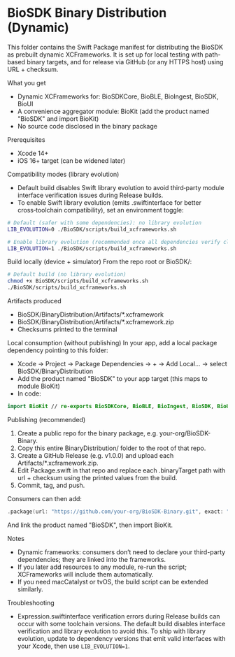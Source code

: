 # BioSDK Binary Distribution (Dynamic)

This folder contains the Swift Package manifest for distributing the BioSDK as prebuilt dynamic XCFrameworks. It is set up for local testing with path-based binary targets, and for release via GitHub (or any HTTPS host) using URL + checksum.

What you get
- Dynamic XCFrameworks for: BioSDKCore, BioBLE, BioIngest, BioSDK, BioUI
- A convenience aggregator module: BioKit (add the product named "BioSDK" and import BioKit)
- No source code disclosed in the binary package

Prerequisites
- Xcode 14+
- iOS 16+ target (can be widened later)

Compatibility modes (library evolution)
- Default build disables Swift library evolution to avoid third‑party module interface verification issues during Release builds.
- To enable Swift library evolution (emits .swiftinterface for better cross‑toolchain compatibility), set an environment toggle:

```bash
# Default (safer with some dependencies): no library evolution
LIB_EVOLUTION=0 ./BioSDK/scripts/build_xcframeworks.sh

# Enable library evolution (recommended once all dependencies verify cleanly)
LIB_EVOLUTION=1 ./BioSDK/scripts/build_xcframeworks.sh
```

Build locally (device + simulator)
From the repo root or BioSDK/:

```bash
# Default build (no library evolution)
chmod +x BioSDK/scripts/build_xcframeworks.sh
./BioSDK/scripts/build_xcframeworks.sh
```

Artifacts produced
- BioSDK/BinaryDistribution/Artifacts/*.xcframework
- BioSDK/BinaryDistribution/Artifacts/*.xcframework.zip
- Checksums printed to the terminal

Local consumption (without publishing)
In your app, add a local package dependency pointing to this folder:
- Xcode → Project → Package Dependencies → + → Add Local… → select BioSDK/BinaryDistribution
- Add the product named "BioSDK" to your app target (this maps to module BioKit)
- In code:

```swift
import BioKit // re-exports BioSDKCore, BioBLE, BioIngest, BioSDK, BioUI
```

Publishing (recommended)
1) Create a public repo for the binary package, e.g. your-org/BioSDK-Binary.
2) Copy this entire BinaryDistribution/ folder to the root of that repo.
3) Create a GitHub Release (e.g. v1.0.0) and upload each Artifacts/*.xcframework.zip.
4) Edit Package.swift in that repo and replace each .binaryTarget path with url + checksum using the printed values from the build.
5) Commit, tag, and push.

Consumers can then add:
```swift
.package(url: "https://github.com/your-org/BioSDK-Binary.git", exact: "1.0.0")
```
And link the product named "BioSDK", then import BioKit.

Notes
- Dynamic frameworks: consumers don’t need to declare your third-party dependencies; they are linked into the frameworks.
- If you later add resources to any module, re-run the script; XCFrameworks will include them automatically.
- If you need macCatalyst or tvOS, the build script can be extended similarly.

Troubleshooting
- Expression.swiftinterface verification errors during Release builds can occur with some toolchain versions. The default build disables interface verification and library evolution to avoid this. To ship with library evolution, update to dependency versions that emit valid interfaces with your Xcode, then use `LIB_EVOLUTION=1`.
